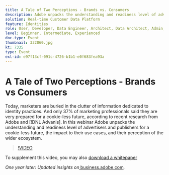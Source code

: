 ```yaml
---
title: A Tale of Two Perceptions - Brands vs. Consumers
description: Adobe unpacks the understanding and readiness level of advertisers and publishers for a cookieless future, the impact to their use cases, and their perception of the wider ecosystem.
solution: Real-time Customer Data Platform
feature: Identities
role: User, Developer, Data Engineer, Architect, Data Architect, Admin, Leader
level: Beginner, Intermediate, Experienced
doc-type: Event
thumbnail: 332060.jpg
kt: 7335
type: Event
exl-id: e97f13cf-091c-4726-b1b1-e0f683fea93a
---
```

# A Tale of Two Perceptions - Brands vs Consumers

Today, marketers are buried in the clutter of information dedicated to identity practices. And only 37% of marketing professionals said they are very prepared for a cookie-less future, according to recent research from Adobe and [!DNL Advanis]. In this webinar Adobe unpacks the understanding and readiness level of advertisers and publishers for a cookie-less future, the impact to their use cases, and their perception of the wider ecosystem.

>[!VIDEO](https://video.tv.adobe.com/v/332060/?quality=12&learn=on)

To supplement this video, you may also [download a whitepaper](./../assets/whitepaper-a-tale-of-two-perceptions.pdf)

*One year later: Updated insights on*<a href="https://business.adobe.com/blog/perspectives/a-tale-of-two-perceptions-readiness-for-a-cookieless-future"> business.adobe.com</a>*.*
